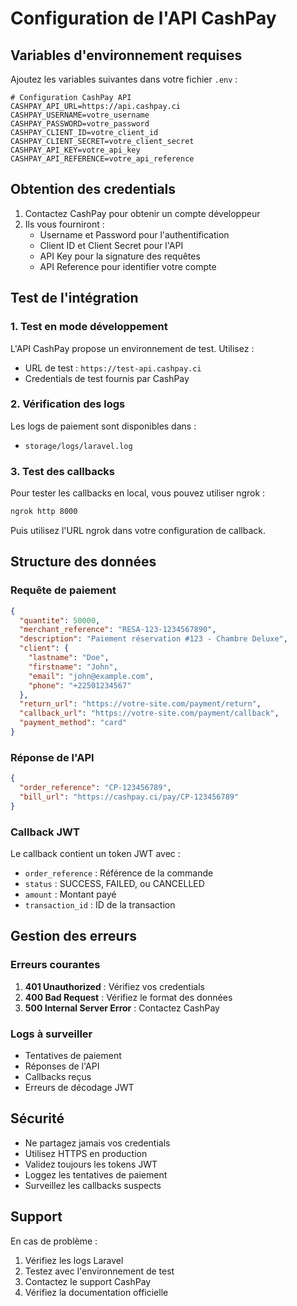 # Configuration de l'API CashPay

## Variables d'environnement requises

Ajoutez les variables suivantes dans votre fichier `.env` :

```env
# Configuration CashPay API
CASHPAY_API_URL=https://api.cashpay.ci
CASHPAY_USERNAME=votre_username
CASHPAY_PASSWORD=votre_password
CASHPAY_CLIENT_ID=votre_client_id
CASHPAY_CLIENT_SECRET=votre_client_secret
CASHPAY_API_KEY=votre_api_key
CASHPAY_API_REFERENCE=votre_api_reference
```

## Obtention des credentials

1. Contactez CashPay pour obtenir un compte développeur
2. Ils vous fourniront :
   - Username et Password pour l'authentification
   - Client ID et Client Secret pour l'API
   - API Key pour la signature des requêtes
   - API Reference pour identifier votre compte

## Test de l'intégration

### 1. Test en mode développement

L'API CashPay propose un environnement de test. Utilisez :
- URL de test : `https://test-api.cashpay.ci`
- Credentials de test fournis par CashPay

### 2. Vérification des logs

Les logs de paiement sont disponibles dans :
- `storage/logs/laravel.log`

### 3. Test des callbacks

Pour tester les callbacks en local, vous pouvez utiliser ngrok :
```bash
ngrok http 8000
```

Puis utilisez l'URL ngrok dans votre configuration de callback.

## Structure des données

### Requête de paiement
```json
{
  "quantite": 50000,
  "merchant_reference": "RESA-123-1234567890",
  "description": "Paiement réservation #123 - Chambre Deluxe",
  "client": {
    "lastname": "Doe",
    "firstname": "John",
    "email": "john@example.com",
    "phone": "+22501234567"
  },
  "return_url": "https://votre-site.com/payment/return",
  "callback_url": "https://votre-site.com/payment/callback",
  "payment_method": "card"
}
```

### Réponse de l'API
```json
{
  "order_reference": "CP-123456789",
  "bill_url": "https://cashpay.ci/pay/CP-123456789"
}
```

### Callback JWT
Le callback contient un token JWT avec :
- `order_reference` : Référence de la commande
- `status` : SUCCESS, FAILED, ou CANCELLED
- `amount` : Montant payé
- `transaction_id` : ID de la transaction

## Gestion des erreurs

### Erreurs courantes

1. **401 Unauthorized** : Vérifiez vos credentials
2. **400 Bad Request** : Vérifiez le format des données
3. **500 Internal Server Error** : Contactez CashPay

### Logs à surveiller

- Tentatives de paiement
- Réponses de l'API
- Callbacks reçus
- Erreurs de décodage JWT

## Sécurité

- Ne partagez jamais vos credentials
- Utilisez HTTPS en production
- Validez toujours les tokens JWT
- Loggez les tentatives de paiement
- Surveillez les callbacks suspects

## Support

En cas de problème :
1. Vérifiez les logs Laravel
2. Testez avec l'environnement de test
3. Contactez le support CashPay
4. Vérifiez la documentation officielle 